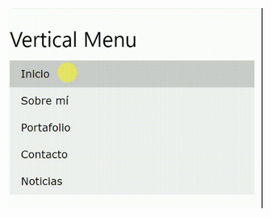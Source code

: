 


![vertical menu](https://github.com/MariacristinaOrtiz/vertical-menu/blob/master/assets/docs/vertical%20menu.gif)
